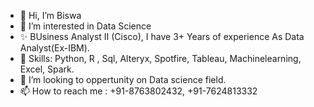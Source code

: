 - 👋 Hi, I’m Biswa
- 👀 I’m interested in Data Science
- ✨ BUsiness Analyst II (Cisco), I have 3+ Years of experience As Data Analyst(Ex-IBM).
- 🌱 Skills: Python, R , Sql, Alteryx, Spotfire, Tableau, Machinelearning, Excel, Spark.
- 💞️ I’m looking to oppertunity on Data science field.
- 📫 How to reach me : +91-8763802432, +91-7624813332

<!---
BJD3752/BJD3752 is a ✨ special ✨ repository because its `README.md` (this file) appears on your GitHub profile.
You can click the Preview link to take a look at your changes.
--->
